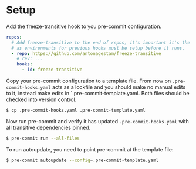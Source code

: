 # Setup

Add the freeze-transitive hook to you pre-commit configuration.

```yaml
repos:
  # Add freeze-transitive to the end of repos, it's important it's the last repository
  # as environments for previous hooks must be setup before it runs.
  - repo: https://github.com/antonagestam/freeze-transitive
    # rev: ...
    hooks:
      - id: freeze-transitive
```

Copy your pre-commit configuration to a template file. From now on
`.pre-commit-hooks.yaml` acts as a lockfile and you should make no manual edits to it,
instead make edits in `.pre-commit-template.yaml. Both files should be checked into
version control.

```sh
$ cp .pre-commit-hooks.yaml .pre-commit-template.yaml
```

Now run pre-commit and verify it has updated `.pre-commit-hooks.yaml` with all
transitive dependencies pinned.

```sh
$ pre-commit run --all-files
```

To run autoupdate, you need to point pre-commit at the template file:

```sh
$ pre-commit autoupdate --config=.pre-commit-template.yaml
```
